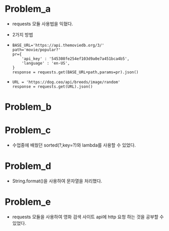 # Problem_a

* requests 모듈 사용법을 익혔다.

* 2가지 방법

* ```
  BASE_URL='https://api.themoviedb.org/3/'
  path='movie/popular?'
  pr={
      'api_key' : '545308fe254ef103d9a0e7a451bca4b5',
      'language' : 'en-US',
  }
  response = requests.get(BASE_URL+path,params=pr).json()
  ```

* ```
  URL = 'https://dog.ceo/api/breeds/image/random'
  response = requests.get(URL).json()
  ```

# 

# Problem_b



# Problem_c

- 수업중에 배웠던 sorted(?,key=?)와 lambda를 사용할 수 있었다. 



# Problem_d

- String.format()을 사용하여 문자열을 처리했다.



# Problem_e

- requests 모듈을 사용하여 영화 검색 사이트 api에 http 요청 하는 것을 공부할 수 있었다.
